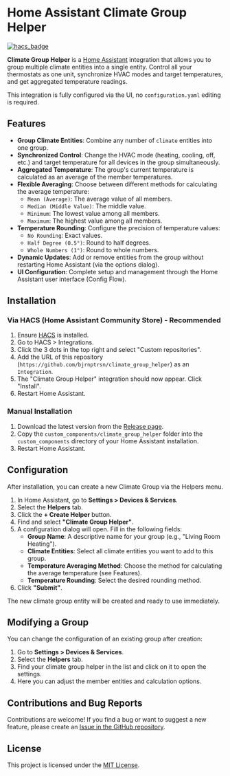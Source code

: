 # Home Assistant Climate Group Helper

[![hacs_badge](https://img.shields.io/badge/HACS-Default-orange.svg)](https://github.com/hacs/integration)

**Climate Group Helper** is a [Home Assistant](https://www.home-assistant.io/) integration that allows you to group multiple climate entities into a single entity. Control all your thermostats as one unit, synchronize HVAC modes and target temperatures, and get aggregated temperature readings.

This integration is fully configured via the UI, no `configuration.yaml` editing is required.

## Features

*   **Group Climate Entities**: Combine any number of `climate` entities into one group.
*   **Synchronized Control**: Change the HVAC mode (heating, cooling, off, etc.) and target temperature for all devices in the group simultaneously.
*   **Aggregated Temperature**: The group's current temperature is calculated as an average of the member temperatures.
*   **Flexible Averaging**: Choose between different methods for calculating the average temperature:
    *   `Mean (Average)`: The average value of all members.
    *   `Median (Middle Value)`: The middle value.
    *   `Minimum`: The lowest value among all members.
    *   `Maximum`: The highest value among all members.
*   **Temperature Rounding**: Configure the precision of temperature values:
    *   `No Rounding`: Exact values.
    *   `Half Degree (0.5°)`: Round to half degrees.
    *   `Whole Numbers (1°)`: Round to whole numbers.
*   **Dynamic Updates**: Add or remove entities from the group without restarting Home Assistant (via the options dialog).
*   **UI Configuration**: Complete setup and management through the Home Assistant user interface (Config Flow).

## Installation

### Via HACS (Home Assistant Community Store) - Recommended

1.  Ensure [HACS](https://hacs.xyz/) is installed.
2.  Go to HACS > Integrations.
3.  Click the 3 dots in the top right and select "Custom repositories".
4.  Add the URL of this repository (`https://github.com/bjrnptrsn/climate_group_helper`) as an `Integration`.
5.  The "Climate Group Helper" integration should now appear. Click "Install".
6.  Restart Home Assistant.

### Manual Installation

1.  Download the latest version from the [Release page](https://github.com/bjrnptrsn/climate_group_helper/releases).
2.  Copy the `custom_components/climate_group_helper` folder into the `custom_components` directory of your Home Assistant installation.
3.  Restart Home Assistant.

## Configuration

After installation, you can create a new Climate Group via the Helpers menu.

1.  In Home Assistant, go to **Settings > Devices & Services**.
2.  Select the **Helpers** tab.
3.  Click the **+ Create Helper** button.
4.  Find and select **"Climate Group Helper"**.
5.  A configuration dialog will open. Fill in the following fields:
    *   **Group Name**: A descriptive name for your group (e.g., "Living Room Heating").
    *   **Climate Entities**: Select all climate entities you want to add to this group.
    *   **Temperature Averaging Method**: Choose the method for calculating the average temperature (see Features).
    *   **Temperature Rounding**: Select the desired rounding method.
6.  Click **"Submit"**.

The new climate group entity will be created and ready to use immediately.

## Modifying a Group

You can change the configuration of an existing group after creation:

1.  Go to **Settings > Devices & Services**.
2.  Select the **Helpers** tab.
3.  Find your climate group helper in the list and click on it to open the settings.
4.  Here you can adjust the member entities and calculation options.

## Contributions and Bug Reports

Contributions are welcome! If you find a bug or want to suggest a new feature, please create an [Issue in the GitHub repository](https://github.com/bjrnptrsn/climate_group_helper/issues).

## License

This project is licensed under the [MIT License](LICENSE).
